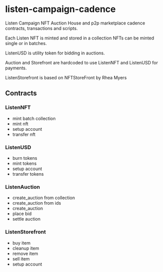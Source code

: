 # listen-campaign-cadence

Listen Campaign NFT Auction House and p2p marketplace cadence contracts, transactions and scripts.

Each Listen NFT is minted and stored in a collection
NFTs can be minted single or in batches.

ListenUSD is utility token for bidding in auctions.

Auction and Storefront are hardcoded to use ListenNFT and ListenUSD for payments.

ListenStorefront is based on NFTStoreFront by Rhea Myers

## Contracts

### ListenNFT
- mint batch collection
- mint nft
- setup account
- transfer nft


### ListenUSD
- burn tokens
- mint tokens
- setup account
- transfer tokens


### ListenAuction
- create_auction from collection
- create_auction from ids
- create_auction
- place bid
- settle auction


### ListenStorefront
- buy item
- cleanup item
- remove item
- sell item
- setup account